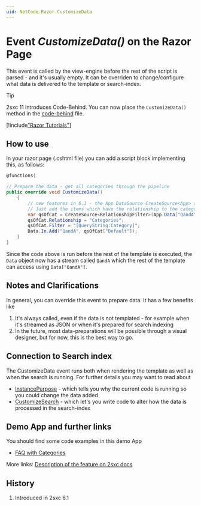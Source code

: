 ```yaml
---
uid: NetCode.Razor.CustomizeData
---
```


# Event _CustomizeData()_ on the Razor Page
This event is called by the view-engine before the rest of the script is parsed - and it's usually empty.
It can be overriden to change/configure what data is delivered to the template or search-index. 

> [!TIP]
> 2sxc 11 introduces Code-Behind. You can now place the `CustomizeData()` method in the [code-behind](xref:NetCode.Razor.OrganizeCode) file.


[!include["Razor Tutorials"](../../shared/tutorials/razor.md)]


## How to use

In your razor page (.cshtml file) you can add a script block implementing this, as follows:

```cs
@functions{

// Prepare the data - get all categories through the pipeline
public override void CustomizeData()
    {
        // new features in 6.1 - the App DataSource CreateSource<App> and also the RelationshipFilter
        // Just add the items which have the relationship to the category in the URL
        var qsOfCat = CreateSource<RelationshipFilter>(App.Data["QandA"]);
        qsOfCat.Relationship = "Categories";
        qsOfCat.Filter = "[QueryString:Category]";
        Data.In.Add("QandA", qsOfCat["Default"]);
    }
}

```
Since the code above is run before the rest of the template is executed, the `Data` object now has a 
stream called `QandA` which the rest of the template can access using `Data["QandA"]`. 

## Notes and Clarifications
In general, you can override this event to prepare data. It has a few benefits like

1. It's always called, even if the data is not templated - for example when it's streamed as JSON or when it's prepared for search indexing
2. In the future, most data-preparations will be possible through a visual designer, but for now, this is the best way to go.

## Connection to Search index
The CustomizeData event runs both when rendering the template as well as when the search is running. 
For further details you may want to read about

* [InstancePurpose](xref:NetCode.Razor.Purpose) - which tells you why the current code is running so you could change the data added
* [CustomizeSearch](xref:NetCode.Razor.CustomizeSearch) - which let's you write code to alter how the data is processed in the search-index

## Demo App and further links
You should find some code examples in this demo App
* [FAQ with Categories](http://2sxc.org/en/apps/app/faq-with-categories-and-6-views)

More links: [Description of the feature on 2sxc docs](http://2sxc.org/en/Docs-Manuals/Feature/feature/2683)

## History
1. Introduced in 2sxc 6.1
